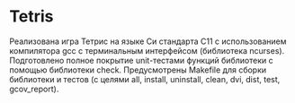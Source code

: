 # Tetris
Реализована игра Тетрис на языке Си стандарта C11 с использованием компилятора gcc с терминальным интерфейсом (библиотека ncurses). Подготовлено полное покрытие unit-тестами функций библиотеки c помощью библиотеки check. Предусмотрены Makefile для сборки библиотеки и тестов (с целями all, install, uninstall, clean, dvi, dist, test, gcov_report).
